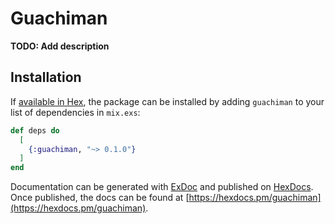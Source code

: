 # Guachiman

**TODO: Add description**

## Installation

If [available in Hex](https://hex.pm/docs/publish), the package can be installed
by adding `guachiman` to your list of dependencies in `mix.exs`:

```elixir
def deps do
  [
    {:guachiman, "~> 0.1.0"}
  ]
end
```

Documentation can be generated with [ExDoc](https://github.com/elixir-lang/ex_doc)
and published on [HexDocs](https://hexdocs.pm). Once published, the docs can
be found at [https://hexdocs.pm/guachiman](https://hexdocs.pm/guachiman).

